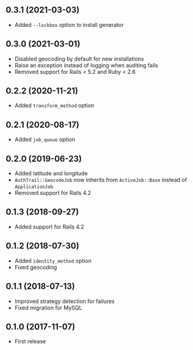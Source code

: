 ## 0.3.1 (2021-03-03)

- Added `--lockbox` option to install generator

## 0.3.0 (2021-03-01)

- Disabled geocoding by default for new installations
- Raise an exception instead of logging when auditing fails
- Removed support for Rails < 5.2 and Ruby < 2.6

## 0.2.2 (2020-11-21)

- Added `transform_method` option

## 0.2.1 (2020-08-17)

- Added `job_queue` option

## 0.2.0 (2019-06-23)

- Added latitude and longitude
- `AuthTrail::GeocodeJob` now inherits from `ActiveJob::Base` instead of `ApplicationJob`
- Removed support for Rails 4.2

## 0.1.3 (2018-09-27)

- Added support for Rails 4.2

## 0.1.2 (2018-07-30)

- Added `identity_method` option
- Fixed geocoding

## 0.1.1 (2018-07-13)

- Improved strategy detection for failures
- Fixed migration for MySQL

## 0.1.0 (2017-11-07)

- First release

